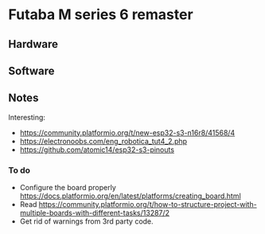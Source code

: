 
# Futaba M series 6 remaster



<!----------------------------------------------------------------------------->



## Hardware

<!-- pins -->


<!----------------------------------------------------------------------------->

## Software



<!----------------------------------------------------------------------------->

## Notes

Interesting:
+ https://community.platformio.org/t/new-esp32-s3-n16r8/41568/4
+ https://electronoobs.com/eng_robotica_tut4_2.php
+ https://github.com/atomic14/esp32-s3-pinouts

### To do

+ Configure the board properly https://docs.platformio.org/en/latest/platforms/creating_board.html
+ Read https://community.platformio.org/t/how-to-structure-project-with-multiple-boards-with-different-tasks/13287/2
+ Get rid of warnings from 3rd party code.
